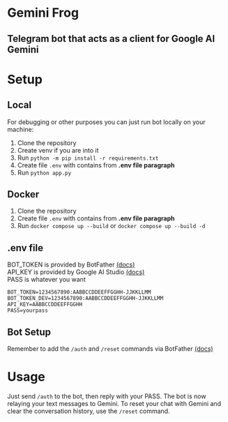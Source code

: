 # Gemini Frog
## Telegram bot that acts as a client for Google AI Gemini

# Setup

## Local 
For debugging or other purposes you can just run bot locally on your machine:
1. Clone the repository
2. Create venv if you are into it
3. Run `python -m pip install -r requirements.txt`
4. Create file `.env` with contains from **.env file paragraph**
5. Run `python app.py`

## Docker
1. Clone the repository
2. Create file `.env` with contains from **.env file paragraph**
3. Run `docker compose up --build` or `docker compose up --build -d`

## .env file
BOT_TOKEN is provided by BotFather [(docs)](https://core.telegram.org/bots/tutorial#obtain-your-bot-token)<br>
API_KEY is provided by Google AI Studio [(docs)](https://ai.google.dev/gemini-api/docs/api-key)<br>
PASS is whatever you want
```
BOT_TOKEN=1234567890:AABBCCDDEEFFGGHH-JJKKLLMM
BOT_TOKEN_DEV=1234567890:AABBCCDDEEFFGGHH-JJKKLLMM
API_KEY=AABBCCDDEEFFGGHH
PASS=yourpass
```

## Bot Setup

Remember to add the `/auth` and `/reset` commands via BotFather [(docs)](https://core.telegram.org/bots/features#commands)<br>

# Usage

Just send `/auth` to the bot, then reply with your PASS. The bot is now relaying your text messages 
to Gemini. To reset your chat with Gemini and clear the conversation history, use the `/reset` command.